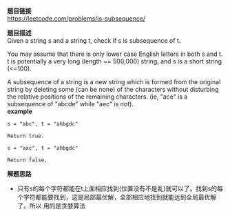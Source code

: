 **题目链接**  
https://leetcode.com/problems/is-subsequence/  

**题目描述**  
Given a string s and a string t, check if s is subsequence of t.

You may assume that there is only lower case English letters in both s and t. t is potentially a very long (length ~= 500,000) string, and s is a short string (<=100).

A subsequence of a string is a new string which is formed from the original string by deleting some (can be none) of the characters without disturbing the relative
positions of the remaining characters. (ie, "ace" is a subsequence of "abcde" while "aec" is not).  
**example**   
```
s = "abc", t = "ahbgdc"

Return true.

s = "axc", t = "ahbgdc"

Return false.
```
**解题思路**  
* 只有s的每个字符都能在t上面相应找到(位置没有不是乱)就可以了。找到s的每个字符都能要找到，这是局部最优解，全部相应地找到就能达到全局最优解了。所以
用的是贪婪算法
